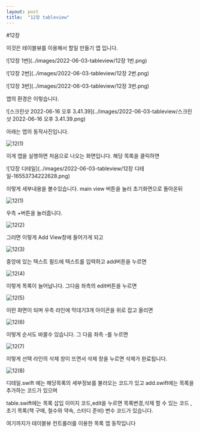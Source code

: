 ```yaml
---
layout: post
title:  "12장 tableview"
---
```

#12장

이것은 테이블뷰를 이용해서 할일 만들기 앱 입니다.

![12장 1번](../images/2022-06-03-tableview/12장 1번.png)

![12장 2번](../images/2022-06-03-tableview/12장 2번.png)



![12장 3번](../images/2022-06-03-tableview/12장 3번.png)



앱의 환경은 이렇습니다. 



![스크린샷 2022-06-16 오후 3.41.39](../images/2022-06-03-tableview/스크린샷 2022-06-16 오후 3.41.39.png)



아래는 앱의 동작사진입니다. 



![12(1)](../images/2022-06-03-tableview/12(1).png)

이게 앱을 실행하면 처음으로 나오는 화면입니다. 해당 목록을 클릭하면

![12장 디테일](../images/2022-06-03-tableview/12장 디테일-16553734222628.png)

이렇게 세부내용을 볼수있습니다. main view 버튼을 눌러 초기화면으로 돌아온뒤

![12(1)](../images/2022-06-03-tableview/12(1)-165537349597610.png)

우측 +버튼을 눌러줍니다.

![12(2)](../images/2022-06-03-tableview/12(2).png)

그러면 이렇게 Add View창에 들어가게 되고 

![12(3)](../images/2022-06-03-tableview/12(3).png)

중앙에 있는 텍스트 필드에 텍스트를 입력하고 add버튼을 누르면

![12(4)](../images/2022-06-03-tableview/12(4).png)

이렇게 목록이 늘어납니다. 그다음 좌측의 edit버튼을 누르면

![12(5)](../images/2022-06-03-tableview/12(5).png)

이런 화면이 되며 우측 라인에 막대기3개 아이콘을 위로 잡고 올리면

![12(6)](../images/2022-06-03-tableview/12(6).png)

이렇게 순서도 바꿀수 있습니다. 그 다음 좌측 -를 누르면

![12(7)](../images/2022-06-03-tableview/12(7).png)

이렇게 선택 라인의 삭제 창이 뜨면서 삭제 창을 누르면 삭제가 완료됩니다.

![12(8)](../images/2022-06-03-tableview/12(8).png)

디테일.swift 에는 해당목록의 세부정보를 불러오는 코드가 있고 add.swift에는 목록을 추가하는 코드가 있으며

table.swift에는 목록 삽입 이미지 코드,edit을 누르면 목록변경,삭제 할 수 있는 코드 , 초기 목록(책 구매, 철수와 약속, 스터디 준비) 변수 코드가 있습니다.

여기까지가 테이블뷰 컨트롤러를 이용한 목록 앱  동작입니다

